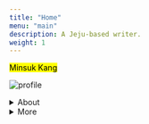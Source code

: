 ```yaml
---
title: "Home"
menu: "main"
description: A Jeju-based writer.
weight: 1
---
```

<style>

img {
max-width: 200px;
margin: 0;
}

nav {
  margin-bottom: 1em;
}

li {
  list-style: none;
}
</style>

<mark>Minsuk Kang</mark>

![profile](https://www.scribophile.com/images/users/164/164199-510115942@2x.webp)

<details>
<summary>About</summary>

A writer, podcaster, sourdough baker, hobby coder, zine maker, pizza eater, former sandwich shop owner, comedy enthusiast, flip phone user, politician skeptic, VTSAX investor, secondhand shopper, Aeropress barista, student at four middle schools·three high schools·two colleges in Korea, China, and the US, Literature major, guardian of [two cats](https://kangminsuk.com/blog/23-04-19/), and husband of Eunbi Ko.

Working for [Jagunbae](https://en.jagunbae.com) in Jeju, Korea. I look like [this](https://bear-images.sfo2.cdn.digitaloceanspaces.com/kangko/img_2239-2.webp). I'm doing [these](https://kangminsuk.com/now/) right now.
</details>

<details>
<summary>More</summary>

  <li><a href="https://letterbird.co/kang">Contact</a></li>
  <li><a href="https://kangminsuk.com/blog/index.xml">RSS(English)</a> or <a href="https://kangminsuk.com/ko/blog/index.xml">RSS(한국어)</a></li>
  <li><a href="https://kangminsuk.com/my-apps/">Projects</a></li>
  <li><a href="https://ko-fi.com/kangminsuk">☕️ Support me</a></li>
  <li><a href="https://github.com/kangminsukdotcom/blog">GitHub</a></li>
</details>